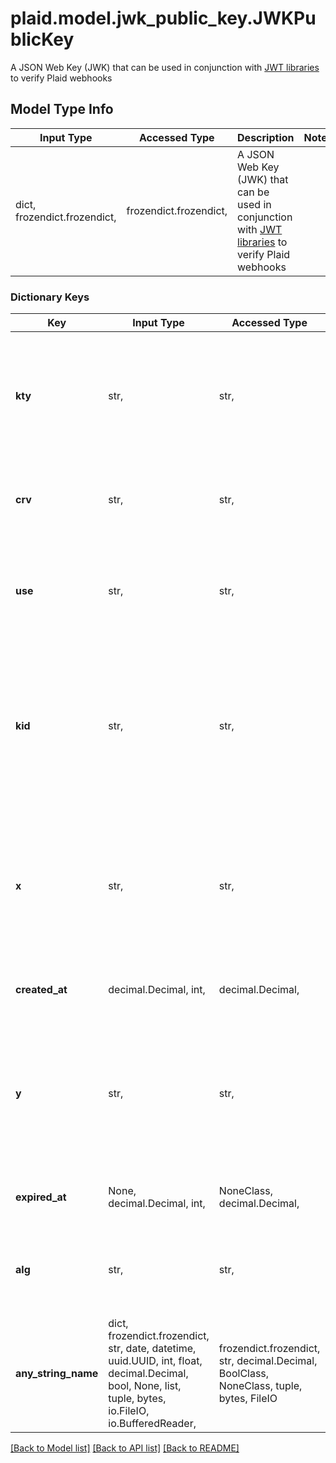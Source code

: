 # plaid.model.jwk_public_key.JWKPublicKey

A JSON Web Key (JWK) that can be used in conjunction with [JWT libraries](https://jwt.io/#libraries-io) to verify Plaid webhooks

## Model Type Info
Input Type | Accessed Type | Description | Notes
------------ | ------------- | ------------- | -------------
dict, frozendict.frozendict,  | frozendict.frozendict,  | A JSON Web Key (JWK) that can be used in conjunction with [JWT libraries](https://jwt.io/#libraries-io) to verify Plaid webhooks | 

### Dictionary Keys
Key | Input Type | Accessed Type | Description | Notes
------------ | ------------- | ------------- | ------------- | -------------
**kty** | str,  | str,  | The kty (key type) parameter identifies the cryptographic algorithm family used with the key, such as RSA or EC. | 
**crv** | str,  | str,  | The crv member identifies the cryptographic curve used with the key. | 
**use** | str,  | str,  | The use (public key use) parameter identifies the intended use of the public key. | 
**kid** | str,  | str,  | The kid (Key ID) member can be used to match a specific key. This can be used, for instance, to choose among a set of keys within the JWK during key rollover. | 
**x** | str,  | str,  | The x member contains the x coordinate for the elliptic curve point, provided as a base64url-encoded string of the coordinate&#x27;s big endian representation. | 
**created_at** | decimal.Decimal, int,  | decimal.Decimal,  | The timestamp when the key was created, in Unix time. | 
**y** | str,  | str,  | The y member contains the y coordinate for the elliptic curve point, provided as a base64url-encoded string of the coordinate&#x27;s big endian representation. | 
**expired_at** | None, decimal.Decimal, int,  | NoneClass, decimal.Decimal,  | The timestamp when the key expired, in Unix time. | 
**alg** | str,  | str,  | The alg member identifies the cryptographic algorithm family used with the key. | 
**any_string_name** | dict, frozendict.frozendict, str, date, datetime, uuid.UUID, int, float, decimal.Decimal, bool, None, list, tuple, bytes, io.FileIO, io.BufferedReader,  | frozendict.frozendict, str, decimal.Decimal, BoolClass, NoneClass, tuple, bytes, FileIO | any string name can be used but the value must be the correct type | [optional]

[[Back to Model list]](../../README.md#documentation-for-models) [[Back to API list]](../../README.md#documentation-for-api-endpoints) [[Back to README]](../../README.md)

